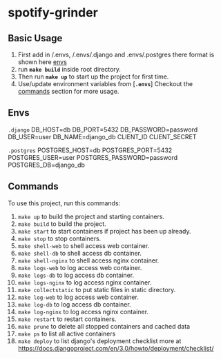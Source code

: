 # spotify-grinder

## Basic Usage
1. First add in /.envs, /.envs/.django and .envs/.postgres there format is shown here [envs](#envs)
2. run **`make build`** inside root directory.
3. Then run **`make up`** to start up the project for first time.
4. Use/update environment variables from [**`.envs`**]
Checkout the [commands](#commands) section for more usage.

## Envs
`.django`     DB_HOST=db
              DB_PORT=5432
              DB_PASSWORD=password
              DB_USER=user
              DB_NAME=django_db
              CLIENT_ID
              CLIENT_SECRET

`.postgres`   POSTGRES_HOST=db
              POSTGRES_PORT=5432
              POSTGRES_USER=user
              POSTGRES_PASSWORD=password
              POSTGRES_DB=django_db


## Commands
To use this project, run this commands:

1. `make up` to build the project and starting containers.
2. `make build` to build the project.
3. `make start` to start containers if project has been up already.
4. `make stop` to stop containers.
5. `make shell-web` to shell access web container.
6. `make shell-db` to shell access db container.
7. `make shell-nginx` to shell access nginx container.
8. `make logs-web` to log access web container.
9. `make logs-db` to log access db container.
10. `make logs-nginx` to log access nginx container.
11. `make collectstatic` to put static files in static directory.
12. `make log-web` to log access web container.
13. `make log-db` to log access db container.
14. `make log-nginx` to log access nginx container.
15. `make restart` to restart containers.
16. `make prune` to delete all stopped containers and cached data
17. `make ps` to list all active containers
18. `make deploy` to list django's deployment checklist more at https://docs.djangoproject.com/en/3.0/howto/deployment/checklist/
